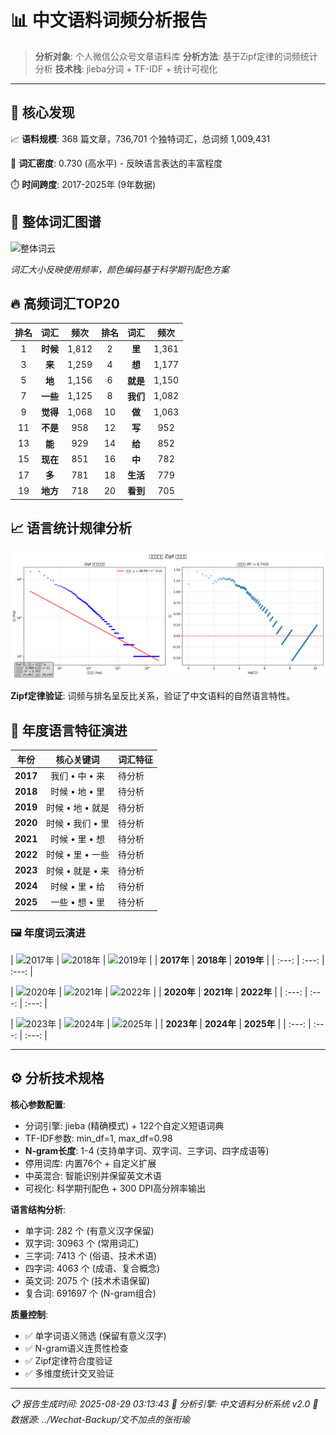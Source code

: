 # 📊 中文语料词频分析报告

> **分析对象**: 个人微信公众号文章语料库
> **分析方法**: 基于Zipf定律的词频统计分析
> **技术栈**: jieba分词 + TF-IDF + 统计可视化

---

## 🎯 核心发现

📈 **语料规模**: 368 篇文章，736,701 个独特词汇，总词频 1,009,431

🧠 **词汇密度**: 0.730 (高水平) - 反映语言表达的丰富程度

⏱️ **时间跨度**: 2017-2025年 (9年数据)

## 🎨 整体词汇图谱

![整体词云](wordcloud_overall.png)

*词汇大小反映使用频率，颜色编码基于科学期刊配色方案*

## 🔥 高频词汇TOP20

| 排名 | 词汇 | 频次 | 排名 | 词汇 | 频次 |
|:---:|:---:|:---:|:---:|:---:|:---:|
| 1 | **时候** | 1,812 | 2 | **里** | 1,361 |
| 3 | **来** | 1,259 | 4 | **想** | 1,177 |
| 5 | **地** | 1,156 | 6 | **就是** | 1,150 |
| 7 | **一些** | 1,125 | 8 | **我们** | 1,082 |
| 9 | **觉得** | 1,068 | 10 | **做** | 1,063 |
| 11 | **不是** | 958 | 12 | **写** | 952 |
| 13 | **能** | 929 | 14 | **给** | 852 |
| 15 | **现在** | 851 | 16 | **中** | 782 |
| 17 | **多** | 781 | 18 | **生活** | 779 |
| 19 | **地方** | 718 | 20 | **看到** | 705 |

## 📈 语言统计规律分析

![Zipf定律分析](zipf_overall.png)

**Zipf定律验证**: 词频与排名呈反比关系，验证了中文语料的自然语言特性。

## 📅 年度语言特征演进

| 年份 | 核心关键词 | 词汇特征 |
|:---:|:---:|:---|
| **2017** | 我们 • 中 • 来 | 待分析 |
| **2018** | 时候 • 地 • 里 | 待分析 |
| **2019** | 时候 • 地 • 就是 | 待分析 |
| **2020** | 时候 • 我们 • 里 | 待分析 |
| **2021** | 时候 • 里 • 想 | 待分析 |
| **2022** | 时候 • 里 • 一些 | 待分析 |
| **2023** | 时候 • 就是 • 来 | 待分析 |
| **2024** | 时候 • 里 • 给 | 待分析 |
| **2025** | 一些 • 想 • 里 | 待分析 |

### 🖼️ 年度词云演进

| ![2017年](wordcloud_2017.png) | ![2018年](wordcloud_2018.png) | ![2019年](wordcloud_2019.png) |
| **2017年** | **2018年** | **2019年** |
| :---: | :---: | :---: |

| ![2020年](wordcloud_2020.png) | ![2021年](wordcloud_2021.png) | ![2022年](wordcloud_2022.png) |
| **2020年** | **2021年** | **2022年** |
| :---: | :---: | :---: |

| ![2023年](wordcloud_2023.png) | ![2024年](wordcloud_2024.png) | ![2025年](wordcloud_2025.png) |
| **2023年** | **2024年** | **2025年** |
| :---: | :---: | :---: |

---

## ⚙️ 分析技术规格

**核心参数配置**:
- 分词引擎: jieba (精确模式) + 122个自定义短语词典
- TF-IDF参数: min_df=1, max_df=0.98
- **N-gram长度**: 1-4 (支持单字词、双字词、三字词、四字成语等)
- 停用词库: 内置76个 + 自定义扩展
- 中英混合: 智能识别并保留英文术语
- 可视化: 科学期刊配色 + 300 DPI高分辨率输出

**语言结构分析**:
- 单字词: 282 个 (有意义汉字保留)
- 双字词: 30963 个 (常用词汇)
- 三字词: 7413 个 (俗语、技术术语)
- 四字词: 4063 个 (成语、复合概念)
- 英文词: 2075 个 (技术术语保留)
- 复合词: 691697 个 (N-gram组合)

**质量控制**:
- ✅ 单字词语义筛选 (保留有意义汉字)
- ✅ N-gram语义连贯性检查
- ✅ Zipf定律符合度验证
- ✅ 多维度统计交叉验证

---

*📋 报告生成时间: 2025-08-29 03:13:43*
*🔧 分析引擎: 中文语料分析系统 v2.0*
*📁 数据源: ../Wechat-Backup/文不加点的张衔瑜*
